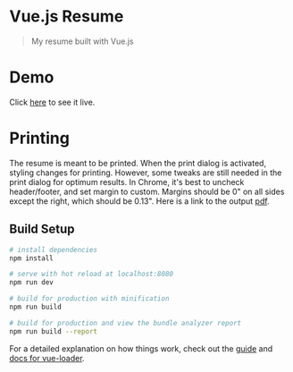 # Vue.js Resume

> My resume built with Vue.js

# Demo
Click [here](https://aztalbot.github.io/Resume/#/) to see it live.

# Printing
The resume is meant to be printed. When the print dialog is activated, styling changes for printing. However, some tweaks are still needed in the print dialog for optimum results. In Chrome, it's best to uncheck header/footer, and set margin to custom. Margins should be 0" on all sides except the right, which should be 0.13". Here is a link to the output [pdf](https://aztalbot.github.io/Resume/pdf/TalbotCV.pdf).

## Build Setup

``` bash
# install dependencies
npm install

# serve with hot reload at localhost:8080
npm run dev

# build for production with minification
npm run build

# build for production and view the bundle analyzer report
npm run build --report
```

For a detailed explanation on how things work, check out the [guide](http://vuejs-templates.github.io/webpack/) and [docs for vue-loader](http://vuejs.github.io/vue-loader).
